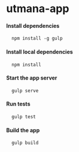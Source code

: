 # utmana-app

#### Install dependencies

      npm install -g gulp

#### Install local dependencies

      npm install

#### Start the app server

      gulp serve

#### Run tests

      gulp test

#### Build the app

      gulp build
